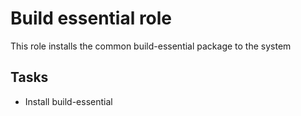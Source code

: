 # Build essential role

This role installs the common build-essential package to the system

## Tasks

* Install build-essential
